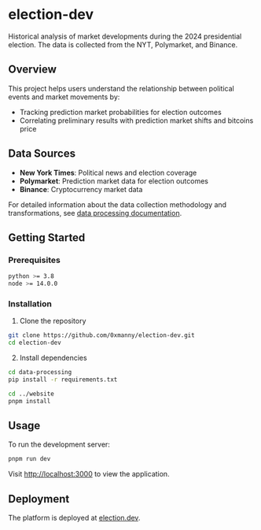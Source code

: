 # election-dev

Historical analysis of market developments during the 2024 presidential election. The data is collected from the NYT, Polymarket, and Binance.

## Overview

This project helps users understand the relationship between political events and market movements by:

- Tracking prediction market probabilities for election outcomes
- Correlating preliminary results with prediction market shifts and bitcoins price

## Data Sources

- **New York Times**: Political news and election coverage
- **Polymarket**: Prediction market data for election outcomes
- **Binance**: Cryptocurrency market data

For detailed information about the data collection methodology and transformations, see [data processing documentation](https://github.com/0xmanny/election-dev/tree/master/data-processing/README.md).

## Getting Started

### Prerequisites

```bash
python >= 3.8
node >= 14.0.0
```

### Installation

1. Clone the repository

```bash
git clone https://github.com/0xmanny/election-dev.git
cd election-dev
```

2. Install dependencies

```bash
cd data-processing
pip install -r requirements.txt

cd ../website
pnpm install
```

## Usage

To run the development server:

```bash
pnpm run dev
```

Visit [http://localhost:3000](http://localhost:3000) to view the application.

## Deployment

The platform is deployed at [election.dev](https://election.dev/).
